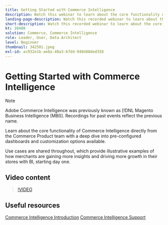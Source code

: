 ```yaml
---
title: Getting Started with Commerce Intelligence
description: Watch this webinar to learn about the core functionality of Commerce Intelligence for your Adobe Commerce or Magento Open Source store.
landing-page-description: Watch this recorded webinar to learn about the core functionality of Commerce Intelligence for your Adobe Commerce or Magento Open Source store.
short-description: Watch this recorded webinar to learn about the core functionality of Commerce Intelligence for your Adobe Commerce or Magento Open Source store.
kt: 10408
solution: Commerce, Commerce Intelligence
role: Leader, User, Data Architect
level: Beginner
thumbnail: 342501.jpeg
exl-id: ac932e1b-ae0a-40a3-b7dd-948d88ded358
---
```

# Getting Started with Commerce Intelligence

>[!NOTE]
>
>Adobe Commerce Intelligence was previously known as [!DNL Magento Business Intelligence (MBI)]. Recordings for past events reflect the previous name.

Learn about the core functionality of Commerce Intelligence directly from the Commerce Product team with a deep dive into pre-configured dashboards and customization options available.

Use cases are shared throughout, which provide illustrative examples of how merchants are gaining more insights and driving more growth in their stores with BI, starting day one.

## Video content

>[!VIDEO](https://video.tv.adobe.com/v/342501?quality=12&learn=on)

## Useful resources

[Commerce Intelligence Introduction](https://experienceleague.adobe.com/docs/commerce-business-intelligence/mbi/getting-started.html)
[Commerce Intelligence Support](https://experienceleague.adobe.com/docs/commerce-knowledge-base/kb/troubleshooting/miscellaneous/mbi-service-policies.html)
